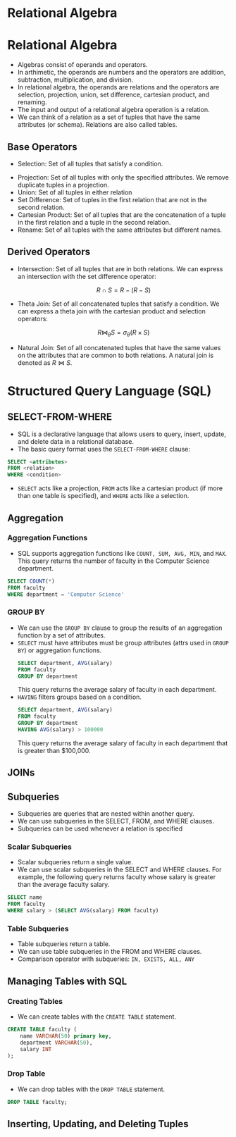Relational Algebra
==============
# Relational Algebra 
* Algebras consist of operands and operators. 
* In arthimetic, the operands are numbers and the operators are addition, subtraction, multiplication, and division.
* In relational algebra, the operands are relations and the operators are selection, projection, union, set difference, cartesian product, and renaming.
* The input and output of a relational algebra operation is a relation.
* We can think of a relation as a set of tuples that have the same attributes (or schema). Relations are also called tables. 

## Base Operators
* Selection: Set of all tuples that satisfy a condition. 
    ``` math
    ```
* Projection: Set of all tuples with only the specified attributes. We remove duplicate tuples in a projection.
* Union: Set of all tuples in either relation
* Set Difference: Set of tuples in the first relation that are not in the second relation.
* Cartesian Product: Set of all tuples that are the concatenation of a tuple in the first relation and a tuple in the second relation.
* Rename: Set of all tuples with the same attributes but different names.

## Derived Operators
* Intersection: Set of all tuples that are in both relations. We can express an intersection with the set difference operator:
    ``` math 
    R \cap S = R - (R - S)
    ```
* Theta Join: Set of all concatenated tuples that satisfy a condition. We can express a theta join with the cartesian product and selection operators:
    ``` math
    R \bowtie_{\theta} S = \sigma_{\theta}(R \times S)
    ```
* Natural Join: Set of all concatenated tuples that have the same values on the attributes that are common to both relations. A natural join is denoted as $R \bowtie S$.

# Structured Query Language (SQL)
## SELECT-FROM-WHERE
* SQL is a declarative language that allows users to query, insert, update, and delete data in a relational database.
* The basic query format uses the `SELECT-FROM-WHERE` clause:
``` sql
SELECT <attributes>
FROM <relation>
WHERE <condition>
```
* `SELECT` acts like a projection, `FROM` acts like a cartesian product (if more than one table is specified), and `WHERE` acts like a selection.
## Aggregation
### Aggregation Functions
* SQL supports aggregation functions like  `COUNT, SUM, AVG, MIN`, and `MAX`. This query returns the number of faculty in the Computer Science department.
``` sql
SELECT COUNT(*)
FROM faculty
WHERE department = 'Computer Science'
```

### GROUP BY
* We can use the `GROUP BY` clause to group the results of an aggregation function by a set of attributes. 
* `SELECT` must have attributes must be group attributes (attrs used in `GROUP BY`) or aggregation functions.
    ``` sql
    SELECT department, AVG(salary)
    FROM faculty
    GROUP BY department
    ```
    This query returns the average salary of faculty in each department.
* `HAVING` filters groups based on a condition.
    ``` sql
    SELECT department, AVG(salary)
    FROM faculty
    GROUP BY department
    HAVING AVG(salary) > 100000
    ```
    This query returns the average salary of faculty in each department that is greater than $100,000.

## JOINs

## Subqueries
* Subqueries are queries that are nested within another query.
* We can use subqueries in the SELECT, FROM, and WHERE clauses.
* Subqueries can be used whenever a relation is specified

### Scalar Subqueries
* Scalar subqueries return a single value.
* We can use scalar subqueries in the SELECT and WHERE clauses. For example, the following query returns faculty whose salary is greater than the average faculty salary.
``` sql
SELECT name 
FROM faculty
WHERE salary > (SELECT AVG(salary) FROM faculty)
```

### Table Subqueries
* Table subqueries return a table.
* We can use table subqueries in the FROM and WHERE clauses.
* Comparison operator with subqueries: `IN, EXISTS, ALL, ANY`

## Managing Tables with SQL
### Creating Tables
* We can create tables with the `CREATE TABLE` statement.
``` sql
CREATE TABLE faculty (
    name VARCHAR(50) primary key,
    department VARCHAR(50),
    salary INT
);
```

### Drop Table
* We can drop tables with the `DROP TABLE` statement.
``` sql
DROP TABLE faculty;
```

## Inserting, Updating, and Deleting Tuples
